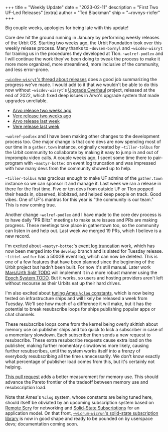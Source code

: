 +++
title = "Weekly Update"
date = "2023-02-11"
description = "First Two UF-Led Releases"
[extra]
author = "Ted Blackman"
ship = "~rovnys-ricfer"
+++

Big couple weeks, apologies for being late with this update!

Core dev hit the ground running in January by performing weekly releases of the Urbit OS.  Starting two weeks ago, the Urbit Foundation took over this weekly release process.  Many thanks to `~dovsem-bornyl` and `~wicdev-wisryt` for training us in the procedures they developed at Tlon.  `~wolref-podlex` and I will continue the work they've been doing to tweak the process to make it more more organized, more streamlined, more inclusive of the community, and less error-prone.

[`~wicdev-wisryt`'s thread about releases](https://twitter.com/pcmonk/status/1624165311745503233) does a good job summarizing the progress we've made.  I would add to it that we wouldn't be able to do this now without `~wicdev-wisryt`'s [Upgrade Overhaul](https://roadmap.urbit.org/project/agents-in-clay) project, released at the end of 2022, which fixed deep issues in Arvo's upgrade system that made upgrades unreliable.

- [Arvo release two weeks ago](https://github.com/urbit/urbit/releases/tag/urbit-os-v2.131)
- [Vere release two weeks ago](https://github.com/urbit/vere/releases/tag/vere-v1.18)
- [Arvo release last week](https://github.com/urbit/urbit/releases/tag/urbit-os-v2.132)
- [Vere release last week](https://github.com/urbit/vere/releases/tag/vere-v1.19)

`~wolref-podlex` and I have been making other changes to the development process too.  One major change is that core devs are now spending most of our time in a `gather.town` instance, originally created by `~tiller-tolbus` for the Urbit community to collaborate by making it easy to jump in and out of impromptu video calls.  A couple weeks ago, I spent some time there to pair-program with `~mastyr-bottec` on event log truncation and was impressed with how many devs from the community showed up to help.

`~tiller-tolbus` was gracious enough to make UF admins of the `gather.town` instance so we can sponsor it and manage it.  Last week we ran a release in there for the first time.  Five or ten devs from outside UF or Tlon popped their heads in, observed, kibbitzed, and helped keep people on track.  Good vibes.  One of UF's mantras for this year is "the community is our team."  This is now coming true.

Another change `~wolref-podlex` and I have made to the core dev process is to have daily "PR Blitz" meetings to make sure issues and PRs are making progress.  These meetings take place in gathertown too, so the community can listen in and help out.  Last week we merged 19 PRs, which I believe is a new record.

I'm excited about `~mastyr-bottec`'s [event log truncation](https://roadmap.urbit.org/project/event-log-truncation) work, which has now been merged into the `develop` branch and is slated for Tuesday release.  `~littel-wolfur` has a 500GB event log, which can now be deleted.  This is one of a few features that have been planned since the beginning of the Urbit project but hadn't been built.  For now it's still manual.  Later work [Mars/Urth Split TODO]() will implement it in a more robust manner using the [Epoch System TODO]().  But it works, so users and hosting providers aren't left without recourse as their Urbits eat up their hard drives.

I'm also excited about [tuning Ames `%clog` constants](https://roadmap.urbit.org/project/tune-clog), which is now being tested on infrastructure ships and will likely be released a week from Tuesday.  We'll see how much of a difference it will make, but it has the potential to break resubscribe loops for ships publishing popular apps or chat channels.

These resubscribe loops come from the kernel being overly skittish about memory use on publisher ships and too quick to kick a subscriber in case of a momentary slowdown.  Each subscriber then sends a new request to resubscribe.  These extra resubscribe requests cause extra load on the publisher, making further momentary slowdowns more likely, causing further resubscribes, until the system works itself into a frenzy of everybody resubscribing all the time unnecessarily.  We don't know exactly what percentage of publisher load comes from this, but it's certainly not helping.  

[This pull request](https://github.com/urbit/urbit/pull/5827) adds a better measurement for memory use.  This should advance the Pareto frontier of the tradeoff between memory use and resubscription load.

Note that Ames's `%clog` system, whose constants are being tuned here, should itself be obviated by an upcoming subscription system based on [Remote Scry]() for networking and [Solid-State Subscriptions]() for an application model.  On that front, [`~wicrum-wicrun`'s solid-state subscription library](https://github.com/urbit/urbit/pull/6269) is now in good shape and ready to be pounded on by userspace devs; documentation coming soon.
